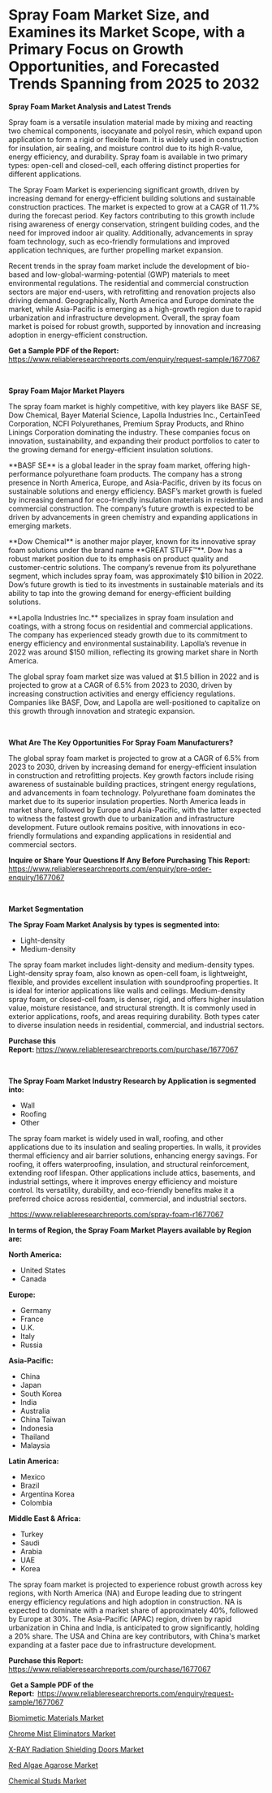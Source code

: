 <p><h1>Spray Foam Market Size, and Examines its Market Scope, with a Primary Focus on Growth Opportunities, and Forecasted Trends Spanning from 2025 to 2032</h1></p><p><strong>Spray Foam Market Analysis and Latest Trends</strong></p>
<p><p>Spray foam is a versatile insulation material made by mixing and reacting two chemical components, isocyanate and polyol resin, which expand upon application to form a rigid or flexible foam. It is widely used in construction for insulation, air sealing, and moisture control due to its high R-value, energy efficiency, and durability. Spray foam is available in two primary types: open-cell and closed-cell, each offering distinct properties for different applications.</p><p>The Spray Foam Market is experiencing significant growth, driven by increasing demand for energy-efficient building solutions and sustainable construction practices. The market is expected to grow at a CAGR of 11.7% during the forecast period. Key factors contributing to this growth include rising awareness of energy conservation, stringent building codes, and the need for improved indoor air quality. Additionally, advancements in spray foam technology, such as eco-friendly formulations and improved application techniques, are further propelling market expansion.</p><p>Recent trends in the spray foam market include the development of bio-based and low-global-warming-potential (GWP) materials to meet environmental regulations. The residential and commercial construction sectors are major end-users, with retrofitting and renovation projects also driving demand. Geographically, North America and Europe dominate the market, while Asia-Pacific is emerging as a high-growth region due to rapid urbanization and infrastructure development. Overall, the spray foam market is poised for robust growth, supported by innovation and increasing adoption in energy-efficient construction.</p></p>
<p><strong>Get a Sample PDF of the Report:&nbsp;</strong> <a href="https://www.reliableresearchreports.com/enquiry/request-sample/1677067?utm_campaign=11&utm_medium=2&utm_source=Github&utm_content=ia&utm_term=26012025&utm_id=spray-foam">https://www.reliableresearchreports.com/enquiry/request-sample/1677067</a></p>
<p>&nbsp;</p>
<p><strong>Spray Foam Major Market Players</strong></p>
<p><p>The spray foam market is highly competitive, with key players like BASF SE, Dow Chemical, Bayer Material Science, Lapolla Industries Inc., CertainTeed Corporation, NCFI Polyurethanes, Premium Spray Products, and Rhino Linings Corporation dominating the industry. These companies focus on innovation, sustainability, and expanding their product portfolios to cater to the growing demand for energy-efficient insulation solutions.</p><p>**BASF SE** is a global leader in the spray foam market, offering high-performance polyurethane foam products. The company has a strong presence in North America, Europe, and Asia-Pacific, driven by its focus on sustainable solutions and energy efficiency. BASF’s market growth is fueled by increasing demand for eco-friendly insulation materials in residential and commercial construction. The company’s future growth is expected to be driven by advancements in green chemistry and expanding applications in emerging markets.</p><p>**Dow Chemical** is another major player, known for its innovative spray foam solutions under the brand name **GREAT STUFF™**. Dow has a robust market position due to its emphasis on product quality and customer-centric solutions. The company’s revenue from its polyurethane segment, which includes spray foam, was approximately $10 billion in 2022. Dow’s future growth is tied to its investments in sustainable materials and its ability to tap into the growing demand for energy-efficient building solutions.</p><p>**Lapolla Industries Inc.** specializes in spray foam insulation and coatings, with a strong focus on residential and commercial applications. The company has experienced steady growth due to its commitment to energy efficiency and environmental sustainability. Lapolla’s revenue in 2022 was around $150 million, reflecting its growing market share in North America.</p><p>The global spray foam market size was valued at $1.5 billion in 2022 and is projected to grow at a CAGR of 6.5% from 2023 to 2030, driven by increasing construction activities and energy efficiency regulations. Companies like BASF, Dow, and Lapolla are well-positioned to capitalize on this growth through innovation and strategic expansion.</p></p>
<p>&nbsp;</p>
<p><strong>What Are The Key Opportunities For Spray Foam Manufacturers?</strong></p>
<p><p>The global spray foam market is projected to grow at a CAGR of 6.5% from 2023 to 2030, driven by increasing demand for energy-efficient insulation in construction and retrofitting projects. Key growth factors include rising awareness of sustainable building practices, stringent energy regulations, and advancements in foam technology. Polyurethane foam dominates the market due to its superior insulation properties. North America leads in market share, followed by Europe and Asia-Pacific, with the latter expected to witness the fastest growth due to urbanization and infrastructure development. Future outlook remains positive, with innovations in eco-friendly formulations and expanding applications in residential and commercial sectors.</p></p>
<p><strong>Inquire or Share Your Questions If Any Before Purchasing This Report:</strong> <a href="https://www.reliableresearchreports.com/enquiry/pre-order-enquiry/1677067?utm_campaign=11&utm_medium=2&utm_source=Github&utm_content=ia&utm_term=26012025&utm_id=spray-foam">https://www.reliableresearchreports.com/enquiry/pre-order-enquiry/1677067</a></p>
<p>&nbsp;</p>
<p><strong>Market Segmentation</strong></p>
<p><strong>The Spray Foam Market Analysis by types is segmented into:</strong></p>
<p><ul><li>Light-density</li><li>Medium-density</li></ul></p>
<p><p>The spray foam market includes light-density and medium-density types. Light-density spray foam, also known as open-cell foam, is lightweight, flexible, and provides excellent insulation with soundproofing properties. It is ideal for interior applications like walls and ceilings. Medium-density spray foam, or closed-cell foam, is denser, rigid, and offers higher insulation value, moisture resistance, and structural strength. It is commonly used in exterior applications, roofs, and areas requiring durability. Both types cater to diverse insulation needs in residential, commercial, and industrial sectors.</p></p>
<p><strong>Purchase this Report:&nbsp;</strong><a href="https://www.reliableresearchreports.com/purchase/1677067?utm_campaign=11&utm_medium=2&utm_source=Github&utm_content=ia&utm_term=26012025&utm_id=spray-foam">https://www.reliableresearchreports.com/purchase/1677067</a></p>
<p>&nbsp;</p>
<p><strong>The Spray Foam Market Industry Research by Application is segmented into:</strong></p>
<p><ul><li>Wall</li><li>Roofing</li><li>Other</li></ul></p>
<p><p>The spray foam market is widely used in wall, roofing, and other applications due to its insulation and sealing properties. In walls, it provides thermal efficiency and air barrier solutions, enhancing energy savings. For roofing, it offers waterproofing, insulation, and structural reinforcement, extending roof lifespan. Other applications include attics, basements, and industrial settings, where it improves energy efficiency and moisture control. Its versatility, durability, and eco-friendly benefits make it a preferred choice across residential, commercial, and industrial sectors.</p></p>
<p><a href="https://www.reliableresearchreports.com/spray-foam-r1677067?utm_campaign=11&utm_medium=2&utm_source=Github&utm_content=ia&utm_term=26012025&utm_id=spray-foam">&nbsp;https://www.reliableresearchreports.com/spray-foam-r1677067</a></p>
<p><strong>In terms of Region, the Spray Foam Market Players available by Region are:</strong></p>
<p>
    <p> <strong> North America: </strong>
        <ul>
            <li>United States</li>
            <li>Canada</li>
        </ul>
        </p> 
    <p> <strong> Europe: </strong>
        <ul>
            <li>Germany</li>
            <li>France</li>
            <li>U.K.</li>
            <li>Italy</li>
            <li>Russia</li>
        </ul>
        </p> 
    <p> <strong> Asia-Pacific: </strong>
        <ul>
            <li>China</li>
            <li>Japan</li>
            <li>South Korea</li>
            <li>India</li>
            <li>Australia</li>
            <li>China Taiwan</li>
            <li>Indonesia</li>
            <li>Thailand</li>
            <li>Malaysia</li>
        </ul>
        </p> 
    <p> <strong> Latin America: </strong>
        <ul>
            <li>Mexico</li>
            <li>Brazil</li>
            <li>Argentina Korea</li>
            <li>Colombia</li>
        </ul>
        </p> 
    <p> <strong> Middle East & Africa: </strong>
        <ul>
            <li>Turkey</li>
            <li>Saudi</li>
            <li>Arabia</li>
            <li>UAE</li>
            <li>Korea</li>
        </ul>
    </p>
    </p>
<p><p>The spray foam market is projected to experience robust growth across key regions, with North America (NA) and Europe leading due to stringent energy efficiency regulations and high adoption in construction. NA is expected to dominate with a market share of approximately 40%, followed by Europe at 30%. The Asia-Pacific (APAC) region, driven by rapid urbanization in China and India, is anticipated to grow significantly, holding a 20% share. The USA and China are key contributors, with China's market expanding at a faster pace due to infrastructure development.</p></p>
<p><strong>Purchase this Report: </strong><a href="https://www.reliableresearchreports.com/purchase/1677067?utm_campaign=11&utm_medium=2&utm_source=Github&utm_content=ia&utm_term=26012025&utm_id=spray-foam">https://www.reliableresearchreports.com/purchase/1677067</a></p>
<p>&nbsp;<strong>Get a Sample PDF of the Report:&nbsp;&nbsp;</strong><a href="https://www.reliableresearchreports.com/enquiry/request-sample/1677067?utm_campaign=11&utm_medium=2&utm_source=Github&utm_content=ia&utm_term=26012025&utm_id=spray-foam">https://www.reliableresearchreports.com/enquiry/request-sample/1677067</a></p>
<p><strong></strong></p>
<p><p><a href="https://github.com/dailyspunj47/Market-Research-Report-List-1/blob/main/biomimetic-materials-market.md?utm_campaign=11&utm_medium=2&utm_source=Github&utm_content=ia&utm_term=26012025&utm_id=spray-foam">Biomimetic Materials Market</a></p><p><a href="https://www.linkedin.com/pulse/understanding-surging-chrome-mist-eliminators-market-132-cagr-qx0fc?utm_campaign=11&utm_medium=2&utm_source=Github&utm_content=ia&utm_term=26012025&utm_id=spray-foam">Chrome Mist Eliminators Market</a></p><p><a href="https://www.linkedin.com/pulse/x-ray-radiation-shielding-doors-market-study-examiningthe-industrys-aqajc?utm_campaign=11&utm_medium=2&utm_source=Github&utm_content=ia&utm_term=26012025&utm_id=spray-foam">X-RAY Radiation Shielding Doors Market</a></p><p><a href="https://www.linkedin.com/pulse/red-algae-agarose-market-size-types-share-forecast-research-eyxic?utm_campaign=11&utm_medium=2&utm_source=Github&utm_content=ia&utm_term=26012025&utm_id=spray-foam">Red Algae Agarose Market</a></p><p><a href="https://github.com/muvdibezuh/Market-Research-Report-List-1/blob/main/chemical-studs-market.md?utm_campaign=11&utm_medium=2&utm_source=Github&utm_content=ia&utm_term=26012025&utm_id=spray-foam">Chemical Studs Market</a></p></p>